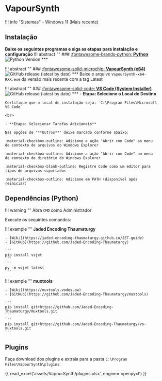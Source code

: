 # VapourSynth

!!! info "Sistemas"
    - Windows 11 (Mais recente)

## **Instalação**

**Baixe os seguintes programas e siga as etapas para instalação e configuração**
!!! abstract ""
    ### [:fontawesome-brands-python: __Python__](https://www.python.org/ftp/python/3.12.9/python-3.12.9-amd64.exe)
    ![Python Version](https://img.shields.io/badge/python-3.12.9-blue?style=flat-square)
    ***

!!! abstract ""
    ### [:fontawesome-solid-microchip: __VapourSynth (x64)__](https://github.com/vapoursynth/vapoursynth/releases) 
    ![GitHub release (latest by date)](https://img.shields.io/github/v/release/vapoursynth/vapoursynth?color=%233fb950&style=flat-square)
    ***
    Baixe o arquivo ` VapourSynth-x64-RXX.exe ` da versão mais recente com a tag Latest

!!! abstract ""
    ### [:fontawesome-solid-code: __VS Code (System Installer)__](https://code.visualstudio.com/sha/download?build=stable&os=win32-x64)
    ![GitHub release (latest by date)](https://img.shields.io/github/v/release/microsoft/vscode?color=%233fb950&style=flat-square)
    ***
    - **Etapa: Selecione o Local de Destino**

    Certifique que o local de instalação seja: `C:\Program Files\Microsoft VS Code`

    <br>

    - **Etapa: Selecionar Tarefas Adicionais**

    Nas opções de "**Outros**" deixe marcado conforme abaixo:

    :material-checkbox-outline: Adicione a ação "Abrir com Code" ao menu de contexto de arquivos do Windows Explorer

    :material-checkbox-outline: Adicione a ação "Abrir com Code" ao menu de contexto de diretório do Windows Explorer

    :material-checkbox-blank-outline: Registre Code como um editor para tipos de arquivos suportados

    :material-checkbox-outline: Adicione em PATH (disponível após reiniciar)

## **Dependências (Python)**

!!! warning ""
    Abra `CMD` como Administrador

Execute os sequintes comandos:

!!! example ""
    **Jaded Encoding Thaumaturgy**

    - [Wiki](https://jaded-encoding-thaumaturgy.github.io/JET-guide)
    - [GitHub](https://github.com/Jaded-Encoding-Thaumaturgy)

    ```
    pip install vsjet
    ```
    ```
    py -m vsjet latest
    ```

!!! example ""
    **muxtools**

    - [Wiki](https://muxtools.vodes.pw)
    - [GitHub](https://github.com/Jaded-Encoding-Thaumaturgy/muxtools)

    ```
    pip install git+https://github.com/Jaded-Encoding-Thaumaturgy/muxtools.git
    ```
    ```
    pip install git+https://github.com/Jaded-Encoding-Thaumaturgy/vs-muxtools.git
    ```

## **Plugins**

Faça download dos plugins e extraia para a pasta `C:\Program Files\VapourSynth\plugins`:

{{ read_excel('assets/VapourSynth/plugins.xlsx', engine='openpyxl') }}